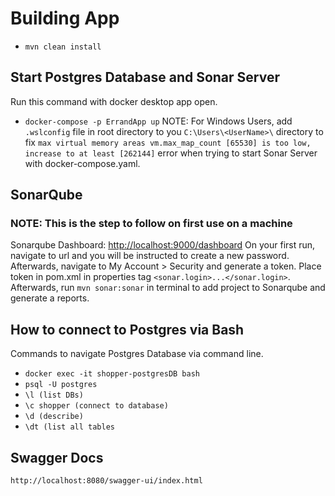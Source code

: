 # Building App
- `mvn clean install`

## Start Postgres Database and Sonar Server
Run this command with docker desktop app open.
- `docker-compose -p ErrandApp up`
NOTE: For Windows Users, add `.wslconfig` file in root directory to you `C:\Users\<UserName>\` directory
to fix `max virtual memory areas vm.max_map_count [65530] is too low, increase to at least [262144]` error when trying
to start Sonar Server with docker-compose.yaml.

## SonarQube 
### NOTE: This is the step to follow on first use on a machine
Sonarqube Dashboard: [http://localhost:9000/dashboard](http://localhost:9000/dashboard)
On your first run, navigate to url and you will be instructed to create a new password.
Afterwards, navigate to My Account > Security and generate a token.
Place token in pom.xml in properties tag `<sonar.login>...</sonar.login>`.
Afterwards, run `mvn sonar:sonar` in terminal to add project to Sonarqube and generate a reports.

## How to connect to Postgres via Bash
Commands to navigate Postgres Database via command line.
- `docker exec -it shopper-postgresDB bash`
- `psql -U postgres `
- `\l (list DBs)`
- `\c shopper (connect to database)`
- `\d (describe)`
- `\dt (list all tables`

## Swagger Docs
`http://localhost:8080/swagger-ui/index.html`